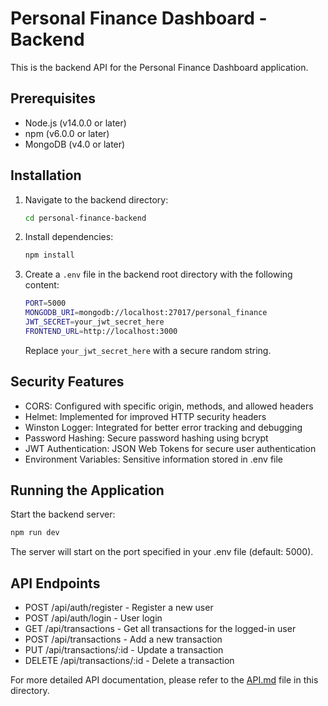 # Personal Finance Dashboard - Backend

This is the backend API for the Personal Finance Dashboard application.

## Prerequisites

- Node.js (v14.0.0 or later)
- npm (v6.0.0 or later)
- MongoDB (v4.0 or later)

## Installation

1. Navigate to the backend directory:
   ```bash
   cd personal-finance-backend
   ```

2. Install dependencies:
   ```bash
   npm install
   ```

3. Create a `.env` file in the backend root directory with the following content:
   ```bash
   PORT=5000
   MONGODB_URI=mongodb://localhost:27017/personal_finance
   JWT_SECRET=your_jwt_secret_here
   FRONTEND_URL=http://localhost:3000
   ```
   Replace `your_jwt_secret_here` with a secure random string.

## Security Features

- CORS: Configured with specific origin, methods, and allowed headers
- Helmet: Implemented for improved HTTP security headers
- Winston Logger: Integrated for better error tracking and debugging
- Password Hashing: Secure password hashing using bcrypt
- JWT Authentication: JSON Web Tokens for secure user authentication
- Environment Variables: Sensitive information stored in .env file

## Running the Application

Start the backend server:
```bash
npm run dev
```

The server will start on the port specified in your .env file (default: 5000).

## API Endpoints

- POST /api/auth/register - Register a new user
- POST /api/auth/login - User login
- GET /api/transactions - Get all transactions for the logged-in user
- POST /api/transactions - Add a new transaction
- PUT /api/transactions/:id - Update a transaction
- DELETE /api/transactions/:id - Delete a transaction

For more detailed API documentation, please refer to the [API.md](./API.md) file in this directory.